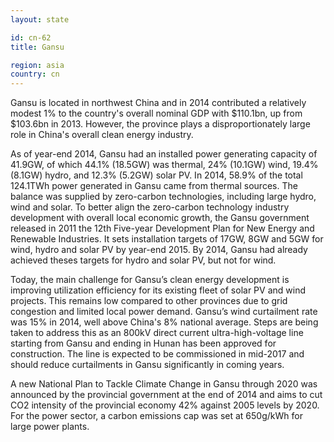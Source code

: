 ```yaml
---
layout: state

id: cn-62
title: Gansu

region: asia
country: cn
---
```

Gansu is located in northwest China and in 2014 contributed a relatively modest 1% to the country's overall nominal GDP with $110.1bn, up from $103.6bn in 2013. However, the province plays a disproportionately large role in China's overall clean energy industry.

As of year-end 2014, Gansu had an installed power generating capacity of 41.9GW, of which 44.1% (18.5GW) was thermal, 24% (10.1GW) wind, 19.4% (8.1GW) hydro, and 12.3% (5.2GW) solar PV. In 2014, 58.9% of the total 124.1TWh power generated in Gansu came from thermal sources. The balance was supplied by zero-carbon technologies, including large hydro, wind and solar. 
To better align the zero-carbon technology industry development with overall local economic growth, the Gansu government released in 2011 the 12th Five-year Development Plan for New Energy and Renewable Industries. It sets installation targets of 17GW, 8GW and 5GW for wind, hydro and solar PV by year-end 2015.  By 2014, Gansu had already achieved theses targets for hydro and solar PV, but not for wind.  

Today, the main challenge for Gansu’s clean energy development is improving utilization efficiency for its existing fleet of solar PV and wind projects. This remains low compared to other provinces due to grid congestion and limited local power demand. Gansu’s wind curtailment rate was 15% in 2014, well above China's 8% national average. Steps are being taken to address this as an 800kV direct current ultra-high-voltage line starting from Gansu and ending in Hunan has been approved for construction. The line is expected to be commissioned in mid-2017 and should reduce curtailments in Gansu significantly in coming years. 

A new National Plan to Tackle Climate Change in Gansu through 2020 was announced by the provincial government at the end of 2014 and aims to cut CO2 intensity of the provincial economy 42% against 2005 levels by 2020. For the power sector, a carbon emissions cap was set at 650g/kWh for large power plants. 
